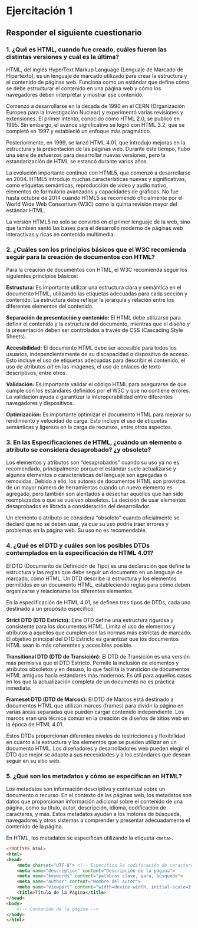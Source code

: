 # Ejercitación 1
## Responder el siguiente cuestionario

### 1. ¿Qué es HTML, cuando fue creado, cuáles fueron las distintas versiones y cuál es la última?

HTML, del inglés HyperText Markup Language (Lenguaje de Marcado de Hipertexto), es un lenguaje de marcado utilizado para crear la estructura y el contenido de páginas web. Funciona como un estándar que define cómo se debe estructurar el contenido en una página web y cómo los navegadores deben interpretar y mostrar ese contenido.

Comenzó a desarrollarse en la década de 1990 en el CERN (Organización Europea para la Investigación Nuclear) y experimentó varias revisiones y extensiones. El primer intento, conocido como HTML 2.0, se publicó en 1995. Sin embargo, el avance significativo se logró con HTML 3.2, que se completó en 1997 y estableció un enfoque más pragmático.

Posteriormente, en 1999, se lanzó HTML 4.01, que introdujo mejoras en la estructura y la presentación de las páginas web. Durante este tiempo, hubo una serie de esfuerzos para desarrollar nuevas versiones, pero la estandarización de HTML se estancó durante varios años.

La evolución importante continuó con HTML5, que comenzó a desarrollarse en 2004. HTML5 introdujo muchas características nuevas y significativas, como etiquetas semánticas, reproducción de video y audio nativo, elementos de formulario avanzados y capacidades de gráficos. No fue hasta octubre de 2014 cuando HTML5 se recomendó oficialmente por el World Wide Web Consortium (W3C) como la quinta revisión mayor del estándar HTML.

La versión HTML5 no solo se convirtió en el primer lenguaje de la web, sino que también sentó las bases para el desarrollo moderno de páginas web interactivas y ricas en contenido multimedia.

### 2. ¿Cuáles son los principios básicos que el W3C recomienda seguir para la creación de documentos con HTML?

Para la creación de documentos con HTML, el W3C recomienda seguir los siguientes principios básicos:

**Estructura:** Es importante utilizar una estructura clara y semántica en el documento HTML, utilizando las etiquetas adecuadas para cada sección y contenido. La estructura debe reflejar la jerarquía y relación entre los diferentes elementos del contenido.

**Separación de presentación y contenido:** El HTML debe utilizarse para definir el contenido y la estructura del documento, mientras que el diseño y la presentación deben ser controlados a través de CSS (Cascading Style Sheets).

**Accesibilidad:** El documento HTML debe ser accesible para todos los usuarios, independientemente de su discapacidad o dispositivo de acceso. Esto incluye el uso de etiquetas adecuadas para describir el contenido, el uso de atributos *alt* en las imágenes, el uso de enlaces de texto descriptivos, entre otros.

**Validación:** Es importante validar el código HTML para asegurarse de que cumple con los estándares definidos por el W3C y que no contiene errores. La validación ayuda a garantizar la interoperabilidad entre diferentes navegadores y dispositivos.

**Optimización:** Es importante optimizar el documento HTML para mejorar su rendimiento y velocidad de carga. Esto incluye el uso de etiquetas semánticas y ligereza en la carga de recursos, entre otros aspectos.

### 3. En las Especificaciones de HTML, ¿cuándo un elemento o atributo se considera desaprobado? ¿y obsoleto?

Los elementos y atributos son “desaprobados” cuando su uso ya no es recomendado, principalmente porque el estándar suele actualizarse y algunos elementos o características del lenguaje son agregadas o removidas. Debido a ello, los autores de documentos HTML son provistos de un mayor número de herramientas cuando un nuevo elemento es agregado, pero también son alentados a desechar aquellos que han sido reemplazados o que se vuelven obsoletos. La decisión de usar elementos desaprobados es librada a consideración del desarrollador.

Un elemento o atributo se considera “obsoleto” cuando oficialmente se declaró que no se deben usar, ya que su uso podría traer errores y problemas en la página web. Su uso no es recomendable.

### 4. ¿Qué es el DTD y cuáles son los posibles DTDs contemplados en la especificación de HTML 4.01?

El DTD (Documento de Definición de Tipo) es una declaración que define la estructura y las reglas que debe seguir un documento en un lenguaje de marcado, como HTML. Un DTD describe la estructura y los elementos permitidos en un documento HTML, estableciendo reglas para cómo deben organizarse y relacionarse los diferentes elementos.

En la especificación de HTML 4.01, se definen tres tipos de DTDs, cada uno destinado a un propósito específico:

**Strict DTD (DTD Estricto):** Este DTD define una estructura rigurosa y consistente para los documentos HTML. Limita el uso de elementos y atributos a aquellos que cumplen con las normas más estrictas de marcado. El objetivo principal del DTD Estricto es garantizar que los documentos HTML sean lo más coherentes y accesibles posible.

**Transitional DTD (DTD de Transición):** El DTD de Transición es una versión más permisiva que el DTD Estricto. Permite la inclusión de elementos y atributos obsoletos y en desuso, lo que facilita la transición de documentos HTML antiguos hacia estándares más modernos. Es útil para aquellos casos en los que la actualización completa de un documento no es práctica inmediata.

**Frameset DTD (DTD de Marcos):** El DTD de Marcos está destinado a documentos HTML que utilizan marcos (frames) para dividir la página en varias áreas separadas que pueden cargar contenido independiente. Los marcos eran una técnica común en la creación de diseños de sitios web en la época de HTML 4.01.

Estos DTDs proporcionan diferentes niveles de restricciones y flexibilidad en cuanto a la estructura y los elementos que se pueden utilizar en un documento HTML. Los diseñadores y desarrolladores web pueden elegir el DTD que mejor se adapte a sus necesidades y a los estándares que desean seguir en su sitio web.

### 5. ¿Qué son los metadatos y cómo se especifican en HTML?

Los metadatos son información descriptiva y contextual sobre un documento o recurso. En el contexto de las páginas web, los metadatos son datos que proporcionan información adicional sobre el contenido de una página, como su título, autor, descripción, idioma, codificación de caracteres, y más. Estos metadatos ayudan a los motores de búsqueda, navegadores y otros sistemas a comprender y presentar adecuadamente el contenido de la página.

En HTML, los metadatos se especifican utilizando la etiqueta `<meta>`.

```html
<!DOCTYPE html>
<html>
<head>
    <meta charset="UTF-8"> <!-- Especifica la codificación de caracteres -->
    <meta name="description" content="Descripción de la página">
    <meta name="keywords" content="palabras clave, para, búsqueda">
    <meta name="author" content="Nombre del autor">
    <meta name="viewport" content="width=device-width, initial-scale=1.0">
    <title>Título de la Página</title>
</head>
<body>
    <!-- Contenido de la página -->
</body>
</html>
```